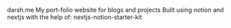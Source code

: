 darsh.me
My port-folio website for blogs and projects Built using notion and nextjs with the help of: nextjs-notion-starter-kit

